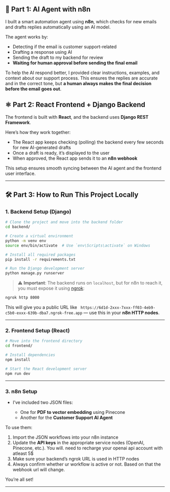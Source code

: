 ## 🧠 Part 1: AI Agent with n8n

I built a smart automation agent using **n8n**, which checks for new emails and drafts replies automatically using an AI model.

The agent works by:

* Detecting if the email is customer support-related
* Drafting a response using AI
* Sending the draft to my backend for review
* **Waiting for human approval before sending the final email**

To help the AI respond better, I provided clear instructions, examples, and context about our support process. This ensures the replies are accurate and in the correct tone, but **a human always makes the final decision before the email goes out**.



## ⚛️ Part 2: React Frontend + Django Backend

The frontend is built with **React**, and the backend uses **Django REST Framework**.

Here’s how they work together:

* The React app keeps checking (polling) the backend every few seconds for new AI-generated drafts
* Once a draft is ready, it’s displayed to the user
* When approved, the React app sends it to an **n8n webhook**

This setup ensures smooth syncing between the AI agent and the frontend user interface.

---

## 🛠️ Part 3: How to Run This Project Locally

### 1. Backend Setup (Django)

```bash
# Clone the project and move into the backend folder
cd backend/

# Create a virtual environment
python -m venv env
source env/bin/activate  # Use `env\Scripts\activate` on Windows

# Install all required packages
pip install -r requirements.txt

# Run the Django development server
python manage.py runserver
```

> ⚠️ **Important**: The backend runs on `localhost`, but for n8n to reach it, you must expose it using [ngrok](https://ngrok.com/):

```bash
ngrok http 8000
```

This will give you a public URL like ` https://6d1d-2xxx-7xxx-ff03-4eb9-c5b0-exxx-639b-dba7.ngrok-free.app` — use this in your **n8n HTTP nodes**.

---

### 2. Frontend Setup (React)

```bash
# Move into the frontend directory
cd frontend/

# Install dependencies
npm install

# Start the React development server
npm run dev
```

---

### 3. n8n Setup

* I’ve included two JSON files:

  * One for **PDF to vector embedding** using Pinecone
  * Another for the **Customer Support AI Agent**

To use them:

1. Import the JSON workflows into your n8n instance
2. Update the **API keys** in the appropriate service nodes (OpenAI, Pinecone, etc.). You will. need to recharge your openai api account with atleast 5$
3. Make sure your backend’s ngrok URL is used in HTTP nodes
4. Always confirm whether ur workflow is active or not. Based on that the webhook url will change.


You’re all set!

---

